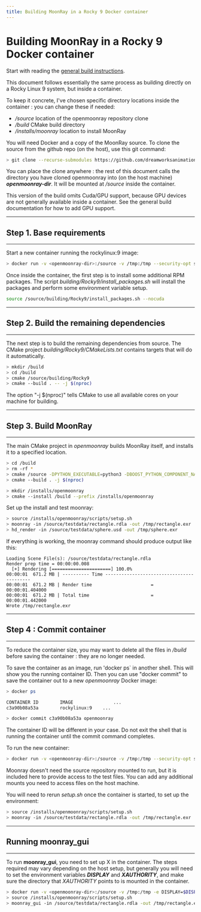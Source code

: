 ```yaml
---
title: Building MoonRay in a Rocky 9 Docker container
---
```

# Building MoonRay in a Rocky 9 Docker container
 
Start with reading the [general build instructions](../general_build).

This document follows essentially the same process as building directly on a Rocky Linux 9 system, but inside a container.

To keep it concrete, I've chosen specific directory locations inside the container : you can change these if needed:

- */source* location of the openmoonray repository clone
- */build* CMake build directory
- */installs/moonray* location to install MoonRay

You will need Docker and a copy of the MoonRay source. To clone the source from the github repo (on the host), use this git command:

```bash
> git clone --recurse-submodules https://github.com/dreamworksanimation/openmoonray.git 
```
You can place the clone anywhere : the rest of this document calls the directory you have cloned openmoonray into (on the host machine) ***openmoonray-dir***. It will be mounted at */source* inside the container.

This version of the build omits Cuda/GPU support, because GPU devices are not generally available inside a container. See the general build documentation for how to add GPU support.

---
## Step 1. Base requirements
---

Start a new container running the rockylinux:9 image:

```bash
> docker run -v <openmoonray-dir>:/source -v /tmp:/tmp --security-opt seccomp=unconfined --rm -it rockylinux:9
```

Once inside the container, the first step is to install some additional RPM packages. The script *building/Rocky9/install_packages.sh* will install the packages and perform some environment variable setup. 

```bash
source /source/building/Rocky9/install_packages.sh --nocuda
```

---
## Step 2. Build the remaining dependencies
---

The next step is to build the remaining dependencies from source. The CMake project *building/Rocky9/CMakeLists.txt* contains targets that will do it automatically.

```bash
> mkdir /build
> cd /build
> cmake /source/building/Rocky9
> cmake --build . -- -j $(nproc)
```

The option "-j $(nproc)" tells CMake to use all available cores on your machine for building.

---
## Step 3. Build MoonRay
---

The main CMake project in *openmoonray* builds MoonRay itself, and installs it to a specified location.

```bash
> cd /build
> rm -rf *
> cmake /source -DPYTHON_EXECUTABLE=python3 -DBOOST_PYTHON_COMPONENT_NAME=python39 -DABI_VERSION=0 -DMOONRAY_USE_CUDA=NO
> cmake --build . -j $(nproc)

> mkdir /installs/openmoonray
> cmake --install /build --prefix /installs/openmoonray
```

Set up the install and test moonray:

```bash
> source /installs/openmoonray/scripts/setup.sh
> moonray -in /source/testdata/rectangle.rdla -out /tmp/rectangle.exr
> hd_render -in /source/testdata/sphere.usd -out /tmp/sphere.exr
```

If everything is working, the moonray command should produce output like this:

```
Loading Scene File(s): /source/testdata/rectangle.rdla
Render prep time = 00:00:00.008
  [+] Rendering [======================] 100.0%
00:00:01  671.2 MB | ---------- Time ------------------------------------------
00:00:01  671.2 MB | Render time                      = 00:00:01.404000
00:00:01  671.2 MB | Total time                       = 00:00:01.442000
Wrote /tmp/rectangle.exr
```
---
## Step 4 : Commit container
---

To reduce the container size, you may want to delete all the files in */build* before saving the container : they are no longer needed.

To save the container as an image, run 'docker ps` in another shell. This will show you the running container ID. Then you can use "docker commit" to save the container out to a new *openmoonray* Docker image:

```bash
> docker ps

CONTAINER ID        IMAGE               ...
c3a90b08a53a        rockylinux:9    ...

> docker commit c3a90b08a53a openmoonray
```

The container ID will be different in your case. Do not exit the shell that is running the container until the commit command completes.

To run the new container:

```bash
> docker run -v <openmoonray-dir>:/source -v /tmp:/tmp --security-opt seccomp=unconfined --rm -it openmoonray
```

Moonray doesn't need the source repository mounted to run, but it is included here to provide access to the test files. You can add any additional mounts you need to access files on the host machine.

You will need to rerun *setup.sh* once the container is started, to set up the environment:

```bash
> source /installs/openmoonray/scripts/setup.sh
> moonray -in /source/testdata/rectangle.rdla -out /tmp/rectangle.exr
```

---
## Running moonray_gui
---

To run **moonray_gui**, you need to set up X in the container. The steps required may vary depending on the host setup, but generally you will need to set the environment variables ***DISPLAY*** and ***XAUTHORITY***, and make sure the directory that *XAUTHORITY* points to is mounted in the container. 


```bash
> docker run -v <openmoonray-dir>:/source -v /tmp:/tmp -e DISPLAY=$DISPLAY -e XAUTHORITY=${XAUTHORITY} -v "${XAUTHORITY}:${XAUTHORITY}:z" --security-opt seccomp=unconfined --rm -it openmoonray
> source /installs/openmoonray/scripts/setup.sh
> moonray_gui -in /source/testdata/rectangle.rdla -out /tmp/rectangle.exr
```


